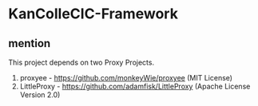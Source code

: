 # KanColleCIC-Framework

## mention
This project depends on two Proxy Projects.
  1. proxyee - https://github.com/monkeyWie/proxyee (MIT License)
  2. LittleProxy - https://github.com/adamfisk/LittleProxy (Apache License Version 2.0)
  
